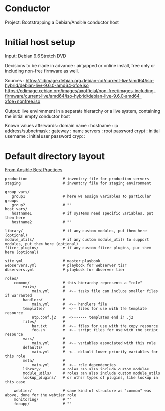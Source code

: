 # Conductor

   Project: Bootstrapping a Debian/Ansible conductor host
   
# Initial host setup

   Input: Debian 9.6 Stretch DVD
   
   Decisions to be made in advance : airgapped or online install, free only or including non-free firmware as well.
   
   Sources :
       https://cdimage.debian.org/debian-cd/current-live/amd64/iso-hybrid/debian-live-9.6.0-amd64-xfce.iso
       https://cdimage.debian.org/images/unofficial/non-free/images-including-firmware/current-live/amd64/iso-hybrid/debian-live-9.6.0-amd64-xfce+nonfree.iso
          
   Output: live environment in a separate hierarchy or a live system, containing the initial empty conductor host
   
   Known values afterwards:
       domain name                 : 
       hostname                    :
       ip address/subnetmask       :
       gateway                     :
       name servers                :
       root password crypt         :
       initial username            :
       initial user password crypt :



# Default directory layout

[From Ansible Best Practices](http://docs.ansible.com/ansible/latest/playbooks_best_practices.html#directory-layout)

```text
production                # inventory file for production servers
staging                   # inventory file for staging environment

group_vars/
   group1                 # here we assign variables to particular groups
   group2                 # ""
host_vars/
   hostname1              # if systems need specific variables, put them here
   hostname2              # ""

library/                  # if any custom modules, put them here (optional)
module_utils/             # if any custom module_utils to support modules, put them here (optional)
filter_plugins/           # if any custom filter plugins, put them here (optional)

site.yml                  # master playbook
webservers.yml            # playbook for webserver tier
dbservers.yml             # playbook for dbserver tier

roles/
    common/               # this hierarchy represents a "role"
        tasks/            #
            main.yml      #  <-- tasks file can include smaller files if warranted
        handlers/         #
            main.yml      #  <-- handlers file
        templates/        #  <-- files for use with the template resource
            ntp.conf.j2   #  <------- templates end in .j2
        files/            #
            bar.txt       #  <-- files for use with the copy resource
            foo.sh        #  <-- script files for use with the script resource
        vars/             #
            main.yml      #  <-- variables associated with this role
        defaults/         #
            main.yml      #  <-- default lower priority variables for this role
        meta/             #
            main.yml      #  <-- role dependencies
        library/          # roles can also include custom modules
        module_utils/     # roles can also include custom module_utils
        lookup_plugins/   # or other types of plugins, like lookup in this case

    webtier/              # same kind of structure as "common" was above, done for the webtier role
    monitoring/           # ""
    fooapp/               # ""
```


